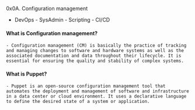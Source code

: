 0x0A. Configuration management
- DevOps - SysAdmin - Scripting - CI/CD

#### What is Configuration management?
	- Configuration management (CM) is basically the practice of tracking and managing changes to software and hardware systems as well as the associated documentation and data throughout their lifecycle. It is essential for ensuring the quality and stability of complex systems.

#### What is Puppet?
	- Puppet is an open-source configuration management tool that automates the deployment and management of software and infrastructure in a data center or cloud environment. It uses a declarative language to define the desired state of a system or application.

